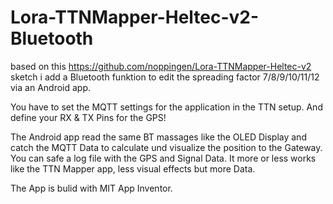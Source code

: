 # Lora-TTNMapper-Heltec-v2-Bluetooth

based on this https://github.com/noppingen/Lora-TTNMapper-Heltec-v2 sketch i add a Bluetooth funktion to edit the spreading factor 7/8/9/10/11/12 via an Android app.

You have to set the MQTT settings for the application in the TTN setup. And define your RX & TX Pins for the GPS!

The Android app read the same BT massages like the OLED Display and catch the MQTT Data to calculate und visualize the position to the Gateway. You can safe a log file with the GPS and Signal Data. It more or less works like the TTN Mapper app, less visual effects but more Data. 

The App is bulid with MIT App Inventor.
